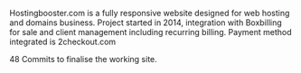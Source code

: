 Hostingbooster.com is a fully responsive website designed for web hosting and domains business. Project started in 2014, integration with Boxbilling for sale and client management including recurring billing. Payment method integrated is 2checkout.com

48 Commits to finalise the working site. 

